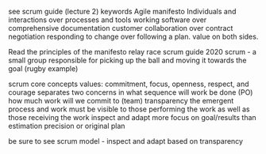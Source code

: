 
see scrum guide (lecture 2)
keywords
Agile manifesto
Individuals and interactions over processes and tools
working software over comprehensive documentation
customer collaboration over contract negotiation
responding to change over following a plan.
value on both sides.

Read the principles of the manifesto
relay race
scrum guide 2020
scrum - a small group responsible for picking up the ball and moving it towards the goal (rugby example)

scrum core concepts
values: commitment, focus, openness, respect, and courage
separates two concerns
in what sequence will work be done (PO)
how much work will we commit to (team)
transparency 
the emergent process and work must be visible to those performing the work as well as those receiving the work 
inspect and adapt
more focus on goal/results than estimation precision or original plan

be sure to see scrum model - inspect and adapt based on transparency 
